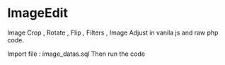 # ImageEdit
 Image Crop , Rotate , Flip , Filters , Image Adjust in vanila js and raw php code.

 Import file : image_datas.sql
 Then run the code
